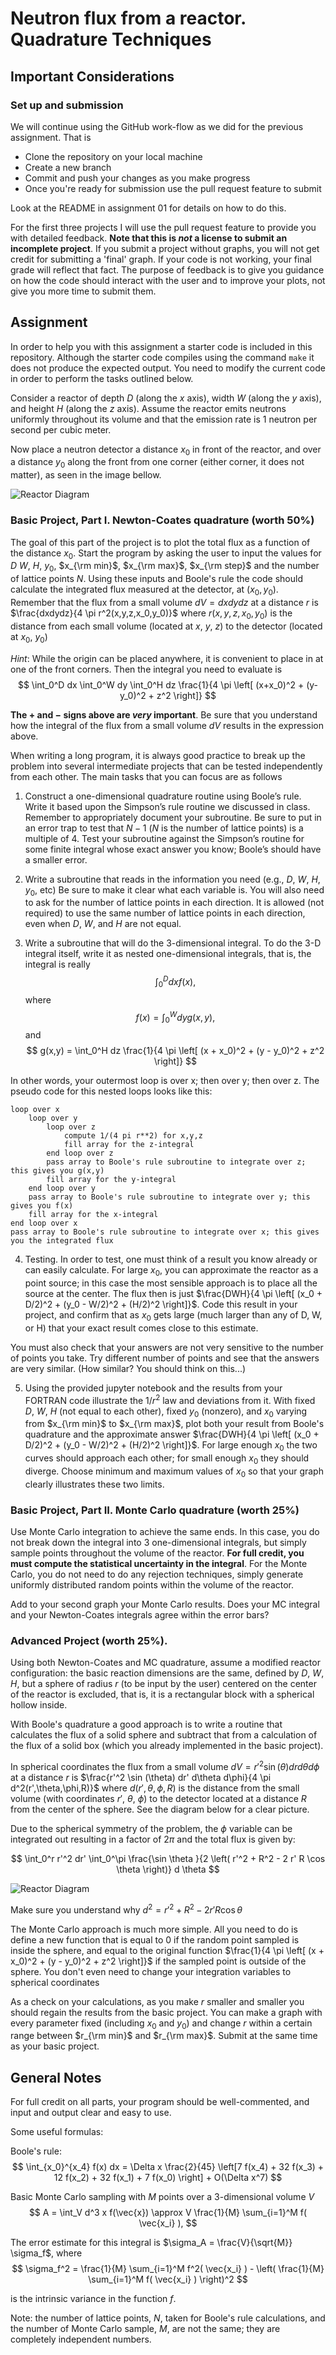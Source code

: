 # Neutron flux from a reactor. Quadrature Techniques

## Important Considerations

### Set up and submission

We will continue using the GitHub work-flow as we did for the previous
assignment. That is

* Clone the repository on your local machine
* Create a new branch
* Commit and push your changes as you make progress
* Once you're ready for submission use the pull request feature to submit

Look at the README in assignment 01 for details on how to do this.

For the first three projects I will use the pull request feature to provide
you with detailed feedback.  **Note that this is *not* a license to submit an
incomplete project**. If you submit a project without graphs, you will not get
credit for submitting a 'final' graph. If your code is not working, your final
grade will reflect that fact. The purpose of feedback is to give you
guidance on how the code should interact with the user and to improve your
plots, not give you more time to submit them.

## Assignment

In order to help you with this assignment a starter code is included in this 
repository. Although the starter code compiles using the command `make` it
does not produce the expected output. You need to modify the current code in
order to perform the tasks outlined below.

Consider a reactor of depth $D$ (along the $x$ axis), width $W$ (along the $y$
axis), and height $H$ (along the $z$ axis). Assume the reactor emits neutrons
uniformly throughout its volume and that the emission rate is 1 neutron per
second per cubic meter.

Now place a neutron detector a distance $x_0$ in front of the reactor, and
over a distance $y_0$ along the front from one corner (either corner, it does
not matter), as seen in the image bellow.

![Reactor Diagram](/reactor.png)

### Basic Project, Part I. Newton-Coates quadrature (worth 50%)

The goal of this part of the project is to plot the total flux as a function
of the distance $x_0$. Start the program by asking the user to input the
values for $D$ $W$, $H$, $y_0$, $x_{\rm min}$, $x_{\rm max}$, $x_{\rm step}$
and the number of lattice points $N$. Using these inputs and Boole's rule the
code should calculate the integrated flux measured at the detector, at $(x_0,
y_0)$. Remember that the flux from a small volume $dV=dxdydz$ at a distance
$r$ is $\frac{dxdydz}{4 \pi r^2(x,y,z,x_0,y_0)}$ where $r(x,y,z,x_0,y_0)$ is the
distance from each small volume (located at $x$, $y$, $z$) to the detector
(located at $x_0$, $y_0$)

*Hint*: While the origin can be placed anywhere, it is convenient to place in
at one of the front corners. Then the integral you need to evaluate is
$$
\int_0^D dx \int_0^W dy \int_0^H dz \frac{1}{4 \pi \left[ (x+x_0)^2 + (y-y_0)^2 + z^2 \right]}
$$

**The $+$ and $-$ signs above are *very* important**. Be sure that you
understand how the integral of the flux from a small volume $dV$ results in
the expression above.

When writing a long program, it is always good practice to break up the
problem into several intermediate projects that can be tested independently
from each other. The main tasks that you can focus are as follows

1.  Construct a one-dimensional quadrature routine using Boole’s rule. Write
it based upon the Simpson’s rule routine we discussed in class. Remember to
appropriately document your subroutine. Be sure to put in an error trap to
test that $N - 1$ ($N$ is the number of lattice points) is a multiple of 4.
Test your subroutine against the Simpson’s routine for some finite integral
whose exact answer you know; Boole’s should have a smaller error.

2.  Write a subroutine that reads in the information you need (e.g., $D$, $W$,
$H$, $y_0$, etc) Be sure to make it clear what each variable is. You will also
need to ask for the number of lattice points in each direction. It is allowed
(not required) to use the same number of lattice points in each direction,
even when $D$, $W$, and $H$ are not equal.

3. Write a subroutine that will do the 3-dimensional integral. To do the 3-D
integral itself, write it as nested one-dimensional integrals, that is, the
integral is really
$$
\int_0^D dx f(x),
$$
where
$$
f(x) = \int_0^W dy g(x,y),
$$
and
$$
g(x,y) = \int_0^H dz \frac{1}{4 \pi \left[ (x + x_0)^2 + (y - y_0)^2 + z^2 \right]}
$$

In other words, your outermost loop is over x; then over y; then over z. The
pseudo code for this nested loops looks like this:

```
loop over x
	loop over y
		loop over z
			compute 1/(4 pi r**2) for x,y,z
			fill array for the z-integral
		end loop over z
		pass array to Boole's rule subroutine to integrate over z; this gives you g(x,y)
		fill array for the y-integral
	end loop over y
	pass array to Boole's rule subroutine to integrate over y; this gives you f(x)
	fill array for the x-integral
end loop over x
pass array to Boole's rule subroutine to integrate over x; this gives you the integrated flux
```


4.  Testing. In order to test, one must think of a result you know already or
can easily calculate. For large $x_0$, you can approximate the reactor as a
point source; in this case the most sensible approach is to place all the
source at the center. The flux then is just $\frac{DWH}{4 \pi \left[ (x_0 +
D/2)^2 + (y_0 - W/2)^2 + (H/2)^2 \right]}$. Code this result in your project,
and confirm that as $x_0$ gets large (much larger than any of D, W, or H) that
your exact result comes close to this estimate.

You must also check that your answers are not very sensitive to the number of
points you take. Try different number of points and see that the answers are
very similar. (How similar? You should think on this...)


5. Using the provided jupyter notebook and the results from your FORTRAN code
illustrate the $1/r^2$ law and deviations from it. With fixed $D$, $W$, $H$
(not equal to each other), fixed $y_0$ (nonzero), and $x_0$ varying from
$x_{\rm min}$ to $x_{\rm max}$, plot both your result from Boole's quadrature
and the approximate answer $\frac{DWH}{4 \pi \left[ (x_0 + D/2)^2 + (y_0 -
W/2)^2 + (H/2)^2 \right]}$. For large enough $x_0$ the two curves should
approach each other; for small enough $x_0$ they should diverge. Choose
minimum and maximum values of $x_0$ so that your graph clearly illustrates
these two limits.

### Basic Project, Part II. Monte Carlo quadrature (worth 25%)

Use Monte Carlo integration to achieve the same ends. In this case, you do not
break down the integral into 3 one-dimensional integrals, but simply sample
points throughout the volume of the reactor. **For full credit, you must
compute the statistical uncertainty in the integral**. For the Monte Carlo,
you do not need to do any rejection techniques, simply generate uniformly
distributed random points within the volume of the reactor.

Add to your second graph your Monte Carlo results. Does your MC integral and
your Newton-Coates integrals agree within the error bars? 

### Advanced Project (worth 25%).

Using both Newton-Coates and MC quadrature, assume a modified reactor
configuration: the basic reaction dimensions are the same, defined by $D$,
$W$, $H$, but a sphere of radius $r$ (to be input by the user) centered on the
center of the reactor is excluded, that is, it is a rectangular block with a
spherical hollow inside.

With Boole's quadrature a good approach is to write a routine that calculates
the flux of a solid sphere and subtract that from a calculation of the flux of 
a solid box (which you already implemented in the basic project).

In spherical coordinates the flux from a small volume $dV=r'^2 \sin (\theta)
dr d\theta d\phi$ at a distance $r$ is $\frac{r'^2 \sin (\theta) dr' d\theta
d\phi}{4 \pi d^2(r',\theta,\phi,R)}$ where $d(r',\theta,\phi,R)$ is the
distance from the small volume (with coordinates $r'$, $\theta$, $\phi$) to
the detector located at a distance $R$ from the center of the sphere. See the
diagram below for a clear picture. 

Due to the spherical symmetry of the problem, the $\phi$ variable can be
integrated out resulting in a factor of $2 \pi$ and the total flux is given by:

$$
	\int_0^r r'^2 dr' \int_0^\pi \frac{\sin \theta }{2 \left( r'^2 + R^2 - 2 r' R \cos \theta \right)} d \theta
$$

![Reactor Diagram](/sphere.png)

Make sure you understand why $d^2 = r'^2 + R^2 - 2 r' R \cos \theta$

The Monte Carlo approach is much more simple. All you need to do is define  a
new function that is equal to $0$ if the random point sampled is inside the
sphere, and equal to the original function $\frac{1}{4 \pi \left[ (x + x_0)^2 +
(y - y_0)^2 + z^2 \right]}$ if the sampled point is outside of the sphere. You
don't even need to change your integration variables to spherical coordinates

As a check on your calculations, as you make $r$ smaller and smaller you
should regain the results from the basic project. You can make a graph with
every parameter fixed (including $x_0$ and $y_0$) and change $r$ within a
certain range between $r_{\rm min}$ and $r_{\rm max}$. Submit at the same time
as your basic project.

## General Notes

For full credit on all parts, your program should be well-commented, and input
and output clear and easy to use.

Some useful formulas:

Boole's rule:
$$
	\int_{x_0}^{x_4} f(x) dx = \Delta x \frac{2}{45} \left[7 f(x_4) + 32 f(x_3) + 12 f(x_2) + 32 f(x_1) + 7 f(x_0) \right] + O(\Delta x^7)
$$

Basic Monte Carlo sampling with $M$ points over a 3-dimensional volume $V$
$$
	A = \int_V d^3 x f(\vec{x}) \approx V \frac{1}{M} \sum_{i=1}^M f( \vec{x_i} ),
$$

The error estimate for this integral is $\sigma_A = \frac{V}{\sqrt{M}} \sigma_f$, where
$$
	\sigma_f^2 = \frac{1}{M} \sum_{i=1}^M f^2( \vec{x_i} ) - \left( \frac{1}{M} \sum_{i=1}^M f( \vec{x_i} ) \right)^2
$$

is the intrinsic variance in the function $f$.

Note:  the number of lattice points, $N$, taken for Boole's rule calculations,
and the number of Monte Carlo sample, $M$, are not the same; they are
completely independent numbers.
